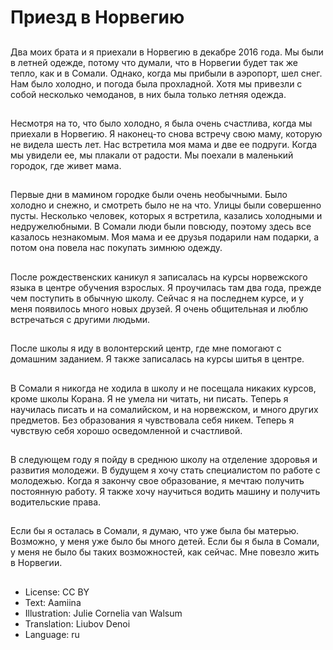 # Приезд в Норвегию

##
Два моих брата и я приехали в Норвегию в декабре 2016 года. Мы были в летней одежде, потому что думали, что в Норвегии будет так же тепло, как и в Сомали. Однако, когда мы прибыли в аэропорт, шел снег. Нам было холодно, и погода была прохладной. Хотя мы привезли с собой несколько чемоданов, в них была только летняя одежда.

##
Несмотря на то, что было холодно, я была очень счастлива, когда мы приехали в Норвегию. Я наконец-то снова встречу свою маму, которую не видела шесть лет. Нас встретила моя мама и две ее подруги. Когда мы увидели ее, мы плакали от радости. Мы поехали в маленький городок, где живет мама.

##
Первые дни в мамином городке были очень необычными. Было холодно и снежно, и смотреть было не на что. Улицы были совершенно пусты. Несколько человек, которых я встретила, казались холодными и недружелюбными. В Сомали люди были повсюду, поэтому здесь все казалось незнакомым. Моя мама и ее друзья подарили нам подарки, а потом она повела нас покупать зимнюю одежду.

##
После рождественских каникул я записалась на курсы норвежского языка в центре обучения взрослых. Я проучилась там два года, прежде чем поступить в обычную школу. Сейчас я на последнем курсе, и у меня появилось много новых друзей. Я очень общительная и люблю встречаться с другими людьми.

##
После школы я иду в волонтерский центр, где мне помогают с домашним заданием. Я также записалась на курсы шитья в центре.

##
В Сомали я никогда не ходила в школу и не посещала никаких курсов, кроме школы Корана. Я не умела ни читать, ни писать. Теперь я научилась писать и на сомалийском, и на норвежском, и много других предметов. Без образования я чувствовала себя никем. Теперь я чувствую себя хорошо осведомленной и счастливой.

##
В следующем году я пойду в среднюю школу на отделение здоровья и развития молодежи. В будущем я хочу стать специалистом по работе с молодежью. Когда я закончу свое образование, я мечтаю получить постоянную работу. Я также хочу научиться водить машину и получить водительские права.

##
Если бы я осталась в Сомали, я думаю, что уже была бы матерью. Возможно, у меня уже было бы много детей. Если бы я была в Сомали, у меня не было бы таких возможностей, как сейчас. Мне повезло жить в Норвегии.

##
* License: CC BY
* Text: Aamiina
* Illustration: Julie Cornelia van Walsum
* Translation: Liubov Denoi
* Language: ru
